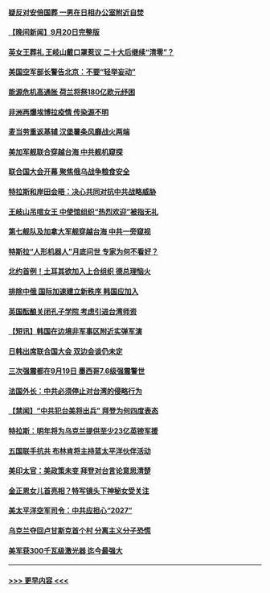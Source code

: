 #### [疑反对安倍国葬 一男在日相办公室附近自焚](../pages/prog202/a103533276.md?t=09211150) 
#### [【晚间新闻】9月20日完整版](../pages/prog202/a103533226.md?t=09211150) 
#### [英女王葬礼 王岐山戴口罩惹议 二十大后继续“清零”？](../pages/prog202/a103533249.md?t=09211150) 
#### [美国空军部长警告北京：不要“轻举妄动”](../pages/prog202/a103533225.md?t=09211150) 
#### [能源危机高通胀 荷兰将祭180亿欧元纾困](../pages/prog202/a103533075.md?t=09211150) 
#### [非洲再爆埃博拉疫情 传染源不明](../pages/prog202/a103533079.md?t=09211150) 
#### [麦当劳重返基辅 汉堡薯条风靡战火两端](../pages/prog202/a103533089.md?t=09211150) 
#### [美加军舰联合穿越台海 中共舰机窥探](../pages/prog202/a103533081.md?t=09211150) 
#### [联合国大会开幕 聚焦俄乌战争粮食安全](../pages/prog202/a103533071.md?t=09211150) 
#### [特拉斯和岸田会晤：决心共同对抗中共战略威胁](../pages/prog202/a103532969.md?t=09211150) 
#### [王岐山吊唁女王 中使馆组织“热烈欢迎”被指无礼](../pages/prog202/a103532957.md?t=09211150) 
#### [第七舰队及加拿大军舰穿越台海 中共一旁窥视](../pages/prog202/a103532938.md?t=09211150) 
#### [特斯拉“人形机器人”月底问世 专家为何不看好？](../pages/prog202/a103532779.md?t=09211150) 
#### [北约首例！土耳其欲加入上合组织 德总理恼火](../pages/prog202/a103532870.md?t=09211150) 
#### [排除中俄 国际加速建立新秩序 韩国应加入](../pages/prog202/a103532840.md?t=09211150) 
#### [英国酝酿关闭孔子学院 考虑引进台湾师资](../pages/prog202/a103532836.md?t=09211150) 
#### [【短讯】韩国在边境非军事区附近实弹军演](../pages/prog202/a103532842.md?t=09211150) 
#### [日韩出席联合国大会 双边会谈仍未定](../pages/prog202/a103532834.md?t=09211150) 
#### [三次强震都在9月19日  墨西哥7.6级强震警世](../pages/prog202/a103532832.md?t=09211150) 
#### [法国外长：中共必须停止对台湾的侵略行为](../pages/prog202/a103532830.md?t=09211150) 
#### [【禁闻】“中共犯台美将出兵” 拜登为何四度表态](../pages/prog202/a103532759.md?t=09211150) 
#### [特拉斯：明年将为乌克兰提供至少23亿英镑军援](../pages/prog202/a103532783.md?t=09211150) 
#### [五国联手抗共 布林肯将主持蓝太平洋伙伴活动](../pages/prog202/a103532730.md?t=09211150) 
#### [美印太官：美政策未变 拜登对台言论意思清楚](../pages/prog202/a103532713.md?t=09211150) 
#### [金正恩女儿首亮相？特写镜头下神秘女受关注](../pages/prog202/a103532716.md?t=09211150) 
#### [美太平洋空军司令：中共应担心“2027”](../pages/prog202/a103532609.md?t=09211150) 
#### [乌克兰夺回卢甘斯克首个村 分离主义分子恐慌](../pages/prog202/a103532592.md?t=09211150) 
#### [美军获300千瓦级激光器 迄今最强大](../pages/prog202/a103532602.md?t=09211150) 

----
#### [ >>> 更早内容 <<< ](../indexes/prog202-earlier.md)

